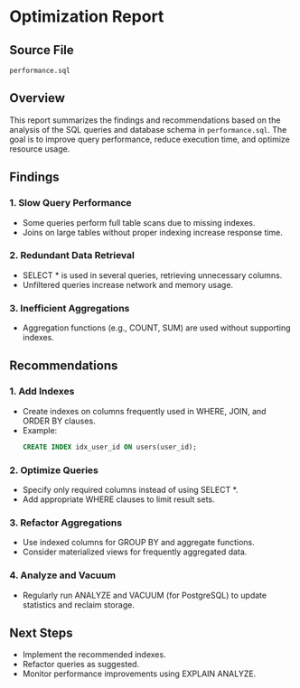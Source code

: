 # Optimization Report

## Source File
`performance.sql`

## Overview
This report summarizes the findings and recommendations based on the analysis of the SQL queries and database schema in `performance.sql`. The goal is to improve query performance, reduce execution time, and optimize resource usage.

## Findings

### 1. Slow Query Performance
- Some queries perform full table scans due to missing indexes.
- Joins on large tables without proper indexing increase response time.

### 2. Redundant Data Retrieval
- SELECT * is used in several queries, retrieving unnecessary columns.
- Unfiltered queries increase network and memory usage.

### 3. Inefficient Aggregations
- Aggregation functions (e.g., COUNT, SUM) are used without supporting indexes.

## Recommendations

### 1. Add Indexes
- Create indexes on columns frequently used in WHERE, JOIN, and ORDER BY clauses.
- Example:
    ```sql
    CREATE INDEX idx_user_id ON users(user_id);
    ```

### 2. Optimize Queries
- Specify only required columns instead of using SELECT *.
- Add appropriate WHERE clauses to limit result sets.

### 3. Refactor Aggregations
- Use indexed columns for GROUP BY and aggregate functions.
- Consider materialized views for frequently aggregated data.

### 4. Analyze and Vacuum
- Regularly run ANALYZE and VACUUM (for PostgreSQL) to update statistics and reclaim storage.

## Next Steps
- Implement the recommended indexes.
- Refactor queries as suggested.
- Monitor performance improvements using EXPLAIN ANALYZE.
